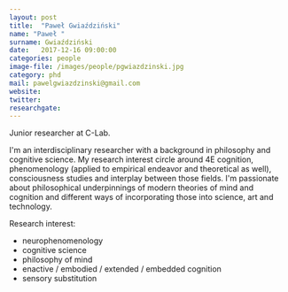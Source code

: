 ```yaml
---
layout: post
title:  "Paweł Gwiaździński"
name: "Paweł "
surname: Gwiaździński
date:   2017-12-16 09:00:00
categories: people
image-file: /images/people/pgwiazdzinski.jpg
category: phd
mail: pawelgwiazdzinski@gmail.com
website:
twitter:
researchgate:
---
```


Junior researcher at C-Lab.

I'm an interdisciplinary researcher with a background in philosophy and cognitive science. My research interest circle around 4E cognition, phenomenology (applied to empirical endeavor and theoretical as well), consciousness studies and interplay between those fields. I'm passionate about philosophical underpinnings of modern theories of mind and cognition and different ways of incorporating those into science, art and technology.

Research interest:
* neurophenomenology
* cognitive science
* philosophy of mind
* enactive / embodied / extended / embedded cognition
* sensory substitution
